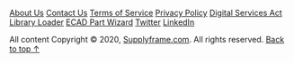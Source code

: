 [About Us](https://www.samacsys.com/aboutus/) [Contact Us](https://componentsearchengine.com/contact-us) [Terms of Service](https://www.supplyframe.com/company/terms/) [Privacy Policy](https://componentsearchengine.com/privacyPolicy) [Digital Services Act](https://supplyframe.com/digital-services-act/) [Library Loader](https://componentsearchengine.com/learn-more) [ECAD Part Wizard](https://www.samacsys.com/epw) [Twitter](https://hubs.la/H0-1T2j0) [LinkedIn](https://hubs.la/H0-1Tbq0)

All content Copyright © 2020, [Supplyframe.com](https://supplyframe.com/). All rights reserved. [Back to top ↑](#header)